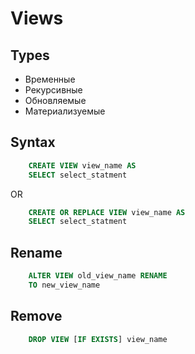 # Views

## Types

* Временные
* Рекурсивные
* Обновляемые
* Материализуемые

## Syntax

```sql
    CREATE VIEW view_name AS
    SELECT select_statment
```

OR 

```sql
    CREATE OR REPLACE VIEW view_name AS
    SELECT select_statment
```

## Rename

```sql
    ALTER VIEW old_view_name RENAME 
    TO new_view_name
```

## Remove

```sql
    DROP VIEW [IF EXISTS] view_name
```
